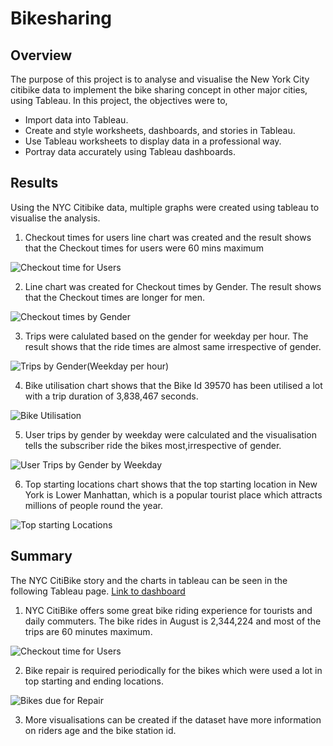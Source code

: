 # Bikesharing
## Overview 
The purpose of this project is to analyse and visualise the New York City citibike data to implement the bike sharing concept in other major cities, using Tableau. In this project, the objectives were to,
* Import data into Tableau.
* Create and style worksheets, dashboards, and stories in Tableau.
* Use Tableau worksheets to display data in a professional way.
* Portray data accurately using Tableau dashboards.

## Results
Using the NYC Citibike data, multiple graphs were created using tableau to visualise the analysis.
1. Checkout times for users line chart was created and the result shows that the Checkout times for users were 60 mins maximum

![Checkout time for Users](https://user-images.githubusercontent.com/108298416/193436984-c68decdc-a585-4224-8e02-852baf599816.PNG)

2. Line chart was created for Checkout times by Gender. The result shows that the Checkout times are longer for men.

![Checkout times by Gender](https://user-images.githubusercontent.com/108298416/193436656-d80a2f6c-47d6-4150-8801-bbef7239d939.PNG)

3. Trips were calulated based on the gender for weekday per hour. The result shows that the ride times are almost same irrespective of gender.

![Trips by Gender(Weekday per hour)](https://user-images.githubusercontent.com/108298416/193437055-b1a39269-5dc6-4758-8e82-4393e2f15f49.PNG)

4. Bike utilisation chart shows that the Bike Id 39570 has been utilised a lot with a trip duration of 3,838,467 seconds.

![Bike Utilisation](https://user-images.githubusercontent.com/108298416/193437070-6496c4d2-ae66-4ded-b2e9-9842b2bbf87f.PNG)

5. User trips by gender by weekday were calculated and the visualisation tells the subscriber ride the bikes most,irrespective of gender.

![User Trips by Gender by Weekday](https://user-images.githubusercontent.com/108298416/193437110-00962ff3-853f-4d7a-a3d3-977b6acd37c8.PNG)

6. Top starting locations chart shows that the top starting location in New York is Lower Manhattan, which is a popular tourist place which attracts millions of people round the year.

![Top starting Locations](https://user-images.githubusercontent.com/108298416/193437131-c310b76d-f5d5-4776-b1ea-a180972d264b.PNG)

## Summary
The NYC CitiBike story and the charts in tableau can be seen in the following Tableau page.
[Link to dashboard](https://public.tableau.com/app/profile/ruba8664/viz/NYC_Citibike_Challenge_16644926917460/NYCCitibikeStory?publish=yes)

1. NYC CitiBike offers some great bike riding experience for tourists and daily commuters. The bike rides in August is 2,344,224 and most of the trips are 60 minutes maximum.

![Checkout time for Users](https://user-images.githubusercontent.com/108298416/193437234-382c2e3c-e820-43c9-9a92-a4c0696cadd3.PNG)

2. Bike repair is required periodically for the bikes which were used a lot in top starting and ending locations.

![Bikes due for  Repair](https://user-images.githubusercontent.com/108298416/193437287-d421d275-9156-4a0b-a6bc-a61805ac07ec.PNG)

3. More visualisations can be created if the dataset have more information on riders age and the bike station id. 
